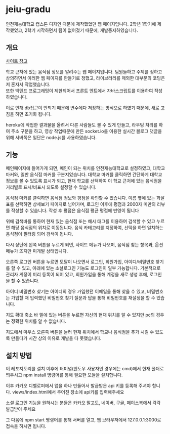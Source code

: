 # jeiu-gradu

인천재능대학교 캡스톤 디자인 때문에 제작했었던 웹 페이지입니다. 2학년 1학기에 제작했었고, 2학기 시작하면서 팀이 없어졌기 때문에, 개발중지하였습니다.

## 개요
[사이트 참고](https://jeiu-gradu.herokuapp.com/map)

학교 근처에 있는 음식점 정보를 알려주는 웹 페이지입니다.
팀원들하고 주제를 정하고 상의하면서 이러한 웹 페이지를 만들기로 정했고, 라이브러리를 제외한 대부분의 코딩은 저 혼자서 작업했습니다.  
또한 백엔드 프로그래밍이 제한되어서 프론트 엔트에서 자바스크립트를 이용하여 작성하였습니다.

이로 인해 db접근이 안되기 때문에 변수에다 저장하는 방식으로 하였기 때문에, 새로 고침을 하면 초기화 됩니다.  

heroku에 작업한 결과물을 올려서 다른 사람들도 볼 수 있게 만들고, 라우팅 처리를 하여 주소 구분을 하고, 영상 작업때문에 만든 socket.io를 이용한 실시간 블로그 댓글을 위해 서버쪽은 일단은 node.js를 사용하였습니다.

## 기능
메인페이지에 들어가게 되면, 메인이 되는 위치를 인천재능대학교로 설정하였고, 대학교 마커와, 일반 음식점 마커를 구분지었습니다.
대학교 마커를 클릭하면 간단하게 대학교 정보를 볼 수 있도록 표시가 되고, 현재 학교를 선택하여 이 학교 근처에 있는 음식점을 거리별로 표시/비표시 되도록 설정할 수 있습니다.  

음식점 마커를 클릭하면 음식점 정보와 평점을 확인할 수 있습니다. 이름 옆에 있는 화살표를 선택하면 상세보기 페이지로 넘어가며, 로그인 이후에 평점과 2000자 미만의 리뷰를 작성할 수 있습니다.
작성 후 평점은 음식점 평균 평점에 반영이 됩니다

위에 검색바를 통하여 현재 있는 음식점 또는 해시 태그를 이용하여 검색할 수 있고 누르면 해당 음식점의 위치로 이동됩니다.
음식 카테고리를 지정하여, 선택을 하면 일치하는 음식점이 필터링 되어 검색이 됩니다.

다시 상단에 왼쪽 버튼을 누르게 되면, 사이드 메뉴가 나오며, 음식점 찾는 항목과, 옵션 메뉴가 뜨지만 미개발 상태입니다.  

오른쪽 로그인 버튼을 누르면 모달이 나오면서 로그인, 회원가입, 아이디/비밀번호 찾기를 할 수 있고, 아래에 있는 소셜로그인 기능도 로그인이 일부 가능합니다.
기본적으로 관리자 계정이 미리 등록이 되어 있고, 회원가입을 통해 계정을 새로 생성 후에, 로그인을 할 수 있습니다.

아이디 비밀번호 찾기는 아이디의 경우 가입했던 이메일을 통해 찾을 수 있고, 비밀번호는 가입할 때 입력했던 비밀번호 찾기 질문과 답을 통해 비밀번호를 재설정을 할 수 있습니다.  

지도 확대 축소 바 밑에 있는 버튼을 누르면 자신의 현재 위치를 알 수 있지만 pc의 경우는 정확한 위치를 알 수 없습니다.  

지도에서 마우스 오른쪽 버튼을 눌러 현재 위치에서 학교나 음식점을 추가 시킬 수 있도록 만들다가 시간 상의 이유로 개발을 다 못했습니다.

## 설치 방법
이 레포지토리를 설치 이후에 터미널(윈도우 사용자인 경우에는 cmd)에서 현재 폴더로 띄우시고 npm install 명령어를 통해 필요한 모듈을 설치합니다.  

이후 카카오 디벨로퍼에서 앱을 하나 만들어서 발급받은 api 키를 등록해 주셔야 합니다. views/index.html에서 주어진 장소에 api키를 입력해주세요  

소셜 로그인 기능을 원하시는 분들은 카카오 말고도, 네이버, 구글, 페이스북에서 각각 발급받아 주세요  

그 다음에 npm start 명령어를 통해 서버를 열고, 웹 브라우저에서 127.0.0.1:3000로 접속을 하시면 됩니다.